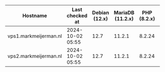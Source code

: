 | Hostname              | Last checked at  | Debian (12.x) | MariaDB (11.2.x) | PHP (8.2.x) | Nginx (1.25.x) | Composer (2.6.x) | RabbitMQ (3.12.x) | Erlang (26) |
|-----------------------|------------------|---------------|------------------|-------------|----------------|------------------|-------------------|-------------|
| vps1.markmeijerman.nl | 2024-10-02 05:55 | 12.7 | 11.2.1 | 8.2.24 | 1.26.2 | 2.7.9 |  |  |
| vps2.markmeijerman.nl | 2024-10-02 05:55 | 12.7 | 11.2.1 | 8.2.24 | 1.26.2 | 2.7.9 |  |  |
